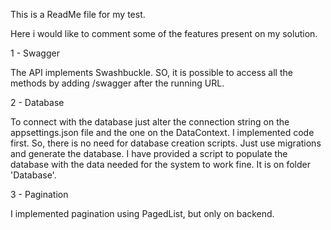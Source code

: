 ﻿This is a ReadMe file for my test.

Here i would like to comment some of the features present on my solution.

1 - Swagger

The API implements Swashbuckle. SO, it is possible to access all the methods by adding /swagger after the running URL.


2 - Database

To connect with the database just alter the connection string on the appsettings.json file and the one on the DataContext.
I implemented code first. So, there is no need for database creation scripts. Just use migrations and generate the database.
I have provided a script to populate the database with the data needed for the system to work fine. It is on folder 'Database'. 


3 - Pagination 

I implemented pagination using PagedList, but only on backend.

